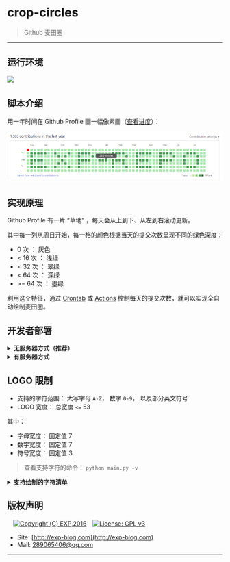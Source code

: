 # crop-circles

> Github 麦田圈

------

## 运行环境

![](https://img.shields.io/badge/Python-3.8%2B-brightgreen.svg)


## 脚本介绍

用一年时间在 Github Profile 画一幅像素画（[查看进度](https://lyy289065406.github.io/crop-circles/)）：

![草地](imgs/grassland.png)


## 实现原理

Github Profile 有一片 “草地” ，每天会从上到下、从左到右滚动更新。

其中每一列从周日开始，每一格的颜色根据当天的提交次数呈现不同的绿色深度：

- 0 次 ： 灰色
- &lt; 16 次 ： 浅绿
- &lt; 32 次 ： 翠绿
- &lt; 64 次 ： 深绿
- &gt;= 64 次 ： 墨绿

利用这个特征，通过 [Crontab](https://github.com/lyy289065406/cron-expression) 或 [Actions](https://docs.github.com/cn/actions/configuring-and-managing-workflows/configuring-a-workflow) 控制每天的提交次数，就可以实现全自动绘制麦田圈。


## 开发者部署

<details>
<summary><b>无服务器方式（推荐）</b></summary>
<br/>

本项目已配置 [Github Actions](https://docs.github.com/cn/actions/configuring-and-managing-workflows/configuring-a-workflow)，因此你只需轻松几步即可实现部署：

- [Fork 本项目](https://github.com/lyy289065406/crop-circles) 到你的代码仓库
- 通过 Settings --> Secrets 添加环境变量 `LOGO`： 期望绘制到 Github Profile 的字符串，如 `EXP-REPO`
- 创建 [GITHUB_TOKEN](https://github.com/settings/tokens) （若已有则不需要重复创建）：用于 [Github Actions](https://docs.github.com/cn/actions/configuring-and-managing-workflows/configuring-a-workflow) 提交变更（最小权限要求为 `admin:repo_hook, repo`）
- 启用 Settings --> Actions 功能

> 程序默认每 20 分钟执行一次（若要调整执行频率，可修改 [`autorun.yml`](.github/workflows/autorun.yml) 的 `schedule` 触发时点）；另 Github Actions 的 runner 与北京时间有 8 小时时差，而 Github Profile 是准时在北京时间 00:00 刷新的，因此实际每天可用时间只有 16 小时。

![Token](imgs/GITHUB_TOKEN.png)

> `GITHUB_TOKEN` 是所有仓库通用的环境变量，只需生成一次，详细可参看 [官方教程](https://docs.github.com/en/github/authenticating-to-github/creating-a-personal-access-token)

</details>


<details>
<summary><b>有服务器方式</b></summary>
<br/>

- 任意找一台 Linux 服务器（阿里云、腾讯云等）
- 安装 python 3.8
- 安装 GitPython 模块： `sudo pip install GitPython`
- 安装 git 客户端
- 在 Github Fork 这个仓库： [https://github.com/lyy289065406/crop-circles](https://github.com/lyy289065406/crop-circles)
- 把仓库 checkout 到服务器本地： `git clone https://github.com/{{your_repo}}/crop-circles`
- checkout 的位置任意即可，如： `/tmp/crop-circles`
- 设置使用 SSH 与 Github 连接（避免提交内容时要输入账密），详见 [这里](https://help.github.com/en/articles/connecting-to-github-with-ssh)
- 若设置 SSH 后还要输入密码才能提交，则还需要把仓库的 https 协议改成 ssh，详见 [这里](https://help.github.com/en/articles/changing-a-remotes-url#switching-remote-urls-from-https-to-ssh)
- 修改 crontab 配置文件，设置定时任务： `crontab -e`
- 设置定时任务命令（每小时）： `0 * * * * python /tmp/crop-circles/main.py -logo "YOUR-LOGO"`
- 保存 crontab 配置文件后会自动生效，查看日志： `tail -10f /var/log/cron`

</details>


## LOGO 限制

- 支持的字符范围： 大写字母 `A-Z`， 数字 `0-9`， 以及部分英文符号
- LOGO 宽度： 总宽度 `<=` 53

其中：

- 字母宽度： 固定值 7
- 数字宽度： 固定值 7
- 符号宽度： 固定值 3

> 查看支持字符的命令： `python main.py -v`

<details>
<summary><b>支持绘制的字符清单</b></summary>
<br/>

| character | width | character | width |
|:----:|:----:|:----:|:----:|
| `A` | `7` | `B` | `7` |
| `C` | `7` | `D` | `7` |
| `E` | `7` | `F` | `7` |
| `G` | `7` | `H` | `7` |
| `I` | `7` | `J` | `7` |
| `K` | `7` | `L` | `7` |
| `M` | `7` | `N` | `7` |
| `O` | `7` | `P` | `7` |
| `Q` | `7` | `R` | `7` |
| `S` | `7` | `T` | `7` |
| `U` | `7` | `V` | `7` |
| `W` | `7` | `X` | `7` |
| `Y` | `7` | `Z` | `7` |
| `0` | `7` | `1` | `7` |
| `2` | `7` | `3` | `7` |
| `4` | `7` | `5` | `7` |
| `6` | `7` | `7` | `7` |
| `8` | `7` | `9` | `7` |
| `(` | `3` | `)` | `3` |
| `[` | `3` | `]` | `3` |
| `{` | `3` | `}` | `3` |
| `<` | `3` | `>` | `3` |
| `·` | `3` | `.` | `3` |
| ` ` | `3` | `,` | `3` |
| `;` | `3` | `:` | `3` |
| `?` | `3` | `!` | `3` |
| `$` | `3` | `^` | `3` |
| `*` | `3` | `=` | `3` |
| `+` | `3` | `-` | `3` |
| `_` | `3` | `|` | `3` |
| `\` | `3` | `/` | `3` |
| `'` | `3` |   |   |

</details>


## 版权声明

　[![Copyright (C) EXP,2016](https://img.shields.io/badge/Copyright%20(C)-EXP%202016-blue.svg)](http://exp-blog.com)　[![License: GPL v3](https://img.shields.io/badge/License-GPL%20v3-blue.svg)](https://www.gnu.org/licenses/gpl-3.0)

- Site: [http://exp-blog.com](http://exp-blog.com) 
- Mail: <a href="mailto:289065406@qq.com?subject=[EXP's Github]%20Your%20Question%20（请写下您的疑问）&amp;body=What%20can%20I%20help%20you?%20（需要我提供什么帮助吗？）">289065406@qq.com</a>


------
